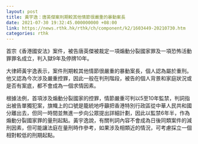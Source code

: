 ```yaml
---
layout: post
title: 黃宇逸：唐英傑案刑期較其他情節很嚴重的暴動案長
date: 2021-07-30 19:32:45.000000000 +08:00
link: https://news.rthk.hk/rthk/ch/component/k2/1603449-20210730.htm
categories: rthk
---
```


首宗《香港國安法》案件，被告唐英傑被裁定一項煽動分裂國家罪及一項恐怖活動罪罪名成立，判入獄9年及停牌10年。

大律師黃宇逸表示，案件刑期較其他情節很嚴重的暴動案長，個人認為屬於重刑。他又認為今次涉及嚴重控罪，因此一般在判刑階段，被告的個人背景和家庭狀況或是否有案底，都不會成為一個求情因素。

根據法例，首項涉及煽動分裂國家的控罪，情節嚴重可判以5至10年監禁，判詞指出被告單獨犯案，旗幟上的口號是籠統地呼籲把香港特別行政區從中華人民共和國分離出去，但同一時間並無進一步向公眾提出詳細計劃，因此以監禁6年半，作為煽動分裂國家罪的量刑起點。黃宇逸說，有關判詞內容不會成為日後同類案件的減刑因素，但可能讓法庭在量刑時作參考，如果涉及相類近的情況，可考慮採立一個相對較低的刑期起點。
